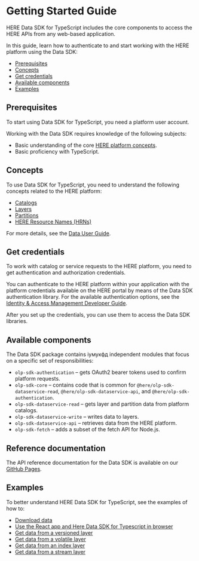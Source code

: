 # Getting Started Guide

HERE Data SDK for TypeScript includes the core components to access the HERE APIs from any web-based application.

In this guide, learn how to authenticate to and start working with the HERE platform using the Data SDK:

- [Prerequisites](#prerequisites)
- [Concepts](#concepts)
- [Get credentials](#get-credentials)
- [Available components](#available-components)
- [Examples](#examples)

## Prerequisites

To start using Data SDK for TypeScript, you need a platform user account.

Working with the Data SDK requires knowledge of the following subjects:

- Basic understanding of the core [HERE platform concepts](#concepts).
- Basic proficiency with TypeScript.

## Concepts

To use Data SDK for TypeScript, you need to understand the following concepts related to the HERE platform:

* [Catalogs](https://developer.here.com/olp/documentation/data-user-guide/portal/layers/catalogs.html)
* [Layers](https://developer.here.com/olp/documentation/data-user-guide/portal/layers/layers.html)
* [Partitions](https://developer.here.com/olp/documentation/data-user-guide/portal/layers/partitions.html)
* [HERE Resource Names (HRNs)](https://developer.here.com/olp/documentation/data-user-guide/shared_content/topics/olp/concepts/hrn.html)

For more details, see the [Data User Guide](https://developer.here.com/olp/documentation/data-user-guide/index.html).

## Get credentials

To work with catalog or service requests to the HERE platform, you need to get authentication and authorization credentials.

You can authenticate to the HERE platform within your application with the platform credentials available on the HERE portal by means of the Data SDK authentication library. For the available authentication options, see the [Identity & Access Management Developer Guide](https://developer.here.com/documentation/identity-access-management/dev_guide/index.html).

After you set up the credentials, you can use them to access the Data SDK libraries.

## Available components

The Data SDK package contains іумукфд independent modules that focus on a specific set of responsibilities:

- `olp-sdk-authentication` – gets OAuth2 bearer tokens used to confirm platform requests.
- `olp-sdk-core` – contains code that is common for `@here/olp-sdk-dataservice-read`, `@here/olp-sdk-dataservice-api`, and `@here/olp-sdk-authentication`.
- `olp-sdk-dataservice-read` – gets layer and partition data from platform catalogs.
- `olp-sdk-dataservice-write` – writes data to layers.
- `olp-sdk-dataservice-api` – retrieves data from the HERE platform.
- `olp-sdk-fetch` – adds a subset of the fetch API for Node.js.

## Reference documentation

The API reference documentation for the Data SDK is available on our <a href="https://heremaps.github.io/here-data-sdk-typescript/" target="_blank">GitHub Pages</a>.

## Examples

To better understand HERE Data SDK for TypeScript, see the examples of how to:

- <a href="https://github.com/heremaps/here-data-sdk-typescript/tree/master/docs/examples/partitions-downloader" target="_blank">Download data</a>
- <a href="https://github.com/heremaps/here-data-sdk-typescript/tree/master/docs/examples/here-data-sdk-example" target="_blank">Use the React app and Here Data SDK for Typescript in browser</a>
- <a href="https://github.com/heremaps/here-data-sdk-typescript/blob/master/docs/examples/nodejs-read-versioned-layer.md" target="_blank">Get data from a versioned layer</a>
- <a href="https://github.com/heremaps/here-data-sdk-typescript/blob/master/docs/examples/nodejs-read-volatile-layer.md" target="_blank">Get data from a volatile layer</a>
- <a href="https://github.com/heremaps/here-data-sdk-typescript/blob/master/docs/examples/nodejs-read-index-layer.md" target="_blank">Get data from an index layer</a>
- <a href="https://github.com/heremaps/here-data-sdk-typescript/blob/master/docs/examples/nodejs-read-stream-layer.md" target="_blank">Get data from a stream layer</a>
